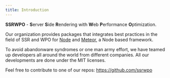 ```yaml
---
title: Introduction
---
```


**SSRWPO** - **S**erver **S**ide **R**endering with **W**eb **P**erformance **O**ptimization.

Our organization provides packages that integrates best practices in the field of SSR
and WPO for [Node](https://nodejs.org/) and [Meteor](meteor.com), a Node based framework.

To avoid abandonware syndromes or one man army effort, we have teamed up developers
all around the world from different companies. All our developments are done under
the MIT licenses.

Feel free to contribute to one of our repos: https://github.com/ssrwpo
